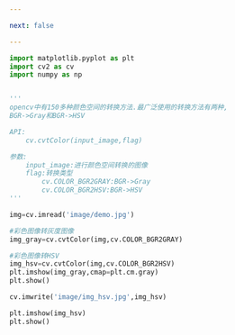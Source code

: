 ```yaml
---

next: false

---
```




<BlogInfo id="1046" title="8.色彩空间的转换" author="白日梦想猿" pv=0 read_times=0 pre_cost_time="0分27秒" category="图像处理" tag_list="['图像处理']" create_time="2021.08.09 11:23:57" update_time="2021.08.09 11:47:47" />

```python
import matplotlib.pyplot as plt
import cv2 as cv
import numpy as np


'''
opencv中有150多种颜色空间的转换方法.最广泛使用的转换方法有两种,
BGR->Gray和BGR->HSV

API:
    cv.cvtColor(input_image,flag)

参数:
    input_image:进行颜色空间转换的图像
    flag:转换类型
        cv.COLOR_BGR2GRAY:BGR->Gray
        cv.COLOR_BGR2HSV:BGR->HSV
'''

img=cv.imread('image/demo.jpg')

#彩色图像转灰度图像
img_gray=cv.cvtColor(img,cv.COLOR_BGR2GRAY)

#彩色图像转HSV
img_hsv=cv.cvtColor(img,cv.COLOR_BGR2HSV)
plt.imshow(img_gray,cmap=plt.cm.gray)
plt.show()

cv.imwrite('image/img_hsv.jpg',img_hsv)

plt.imshow(img_hsv)
plt.show()
```



<ActionBox />
